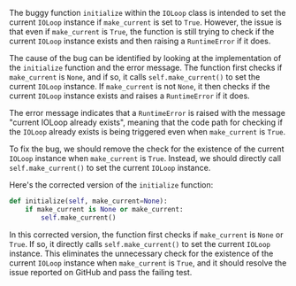 The buggy function `initialize` within the `IOLoop` class is intended to set the current `IOLoop` instance if `make_current` is set to `True`. However, the issue is that even if `make_current` is `True`, the function is still trying to check if the current `IOLoop` instance exists and then raising a `RuntimeError` if it does.

The cause of the bug can be identified by looking at the implementation of the `initialize` function and the error message. The function first checks if `make_current` is `None`, and if so, it calls `self.make_current()` to set the current `IOLoop` instance. If `make_current` is not `None`, it then checks if the current `IOLoop` instance exists and raises a `RuntimeError` if it does.

The error message indicates that a `RuntimeError` is raised with the message "current IOLoop already exists", meaning that the code path for checking if the `IOLoop` already exists is being triggered even when `make_current` is `True`.

To fix the bug, we should remove the check for the existence of the current `IOLoop` instance when `make_current` is `True`. Instead, we should directly call `self.make_current()` to set the current `IOLoop` instance.

Here's the corrected version of the `initialize` function:

```python
def initialize(self, make_current=None):
    if make_current is None or make_current:
        self.make_current()
```

In this corrected version, the function first checks if `make_current` is `None` or `True`. If so, it directly calls `self.make_current()` to set the current `IOLoop` instance. This eliminates the unnecessary check for the existence of the current `IOLoop` instance when `make_current` is `True`, and it should resolve the issue reported on GitHub and pass the failing test.